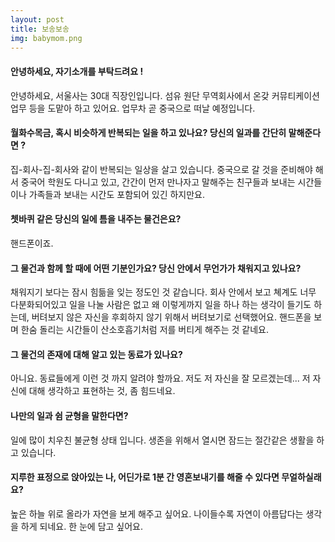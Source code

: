 ```yaml
---
layout: post
title: 보송보송
img: babymom.png 
---
```



#### 안녕하세요, 자기소개를 부탁드려요 !

안녕하세요, 서울사는 30대 직장인입니다. 섬유 원단 무역회사에서 온갖 커뮤티케이션 업무 등을 도맡아 하고 있어요. 업무차 곧 중국으로 떠날 예정입니다.   

#### 월화수목금, 혹시 비슷하게 반복되는 일을 하고 있나요? 당신의 일과를 간단히 말해준다면 ?

집-회사-집-회사와 같이 반복되는 일상을 살고 있습니다. 중국으로 갈 것을 준비해야 해서 중국어 학원도 다니고 있고, 간간이 먼저 만나자고 말해주는 친구들과 보내는 시간들이나 가족들과 보내는 시간도 포함되어 있긴 하지만요. 

#### 쳇바퀴 같은 당신의 일에 틈을 내주는 물건은요?

핸드폰이죠.

#### 그 물건과 함께 할 때에 어떤 기분인가요? 당신 안에서 무언가가 채워지고 있나요?

채워지기 보다는 잠시 힘듦을 잊는 정도인 것 같습니다. 회사 안에서 보고 쳬계도 너무 다분화되어있고 일을 나눌 사람은 없고 왜 이렇게까지 일을 하나 하는 생각이 들기도 하는데, 버텨보지 않은 자신을 후회하지 않기 위해서 버텨보기로 선택했어요. 핸드폰을 보며 한숨 돌리는 시간들이 산소호흡기처럼 저를 버티게 해주는 것 같네요.  

#### 그 물건의 존재에 대해 알고 있는 동료가 있나요?

아니요. 동료들에게 이런 것 까지 알려야 할까요. 저도 저 자신을 잘 모르겠는데... 저 자신에 대해 생각하고 표현하는 것, 좀 힘드네요. 

#### 나만의 일과 쉼 균형을 말한다면?

일에 많이 치우친 불균형 상태 입니다. 생존을 위해서 열시면 잠드는 절간같은 생활을 하고 있습니다. 

#### 지루한 표정으로 앉아있는 나, 어딘가로 1분 간 영혼보내기를 해줄 수 있다면 무얼하실래요?

높은 하늘 위로 올라가 자연을 보게 해주고 싶어요. 나이들수록 자연이 아름답다는 생각을 하게 되네요. 한 눈에 담고 싶어요. 
